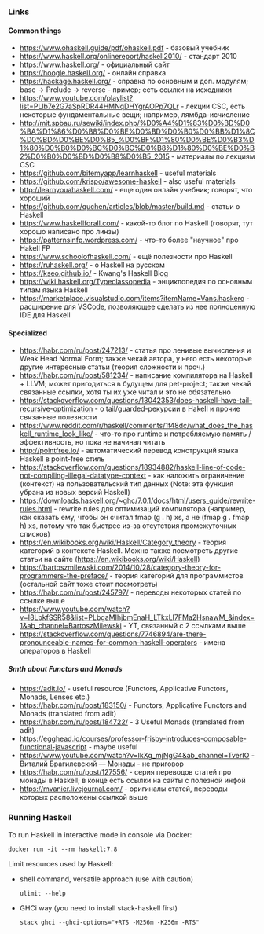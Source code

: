 ### Links

#### Common things

- https://www.ohaskell.guide/pdf/ohaskell.pdf - базовый учебник
- https://www.haskell.org/onlinereport/haskell2010/ - стандарт 2010
- https://www.haskell.org/ - официальный сайт
- https://hoogle.haskell.org/ - онлайн справка
- https://hackage.haskell.org/ - справка по основным и доп. модулям; base -> Prelude -> reverse - пример; есть ссылки на исходники
- https://www.youtube.com/playlist?list=PLlb7e2G7aSpRDR44HMNqDHYgrAOPp7QLr - лекции CSC, есть некоторые фундаментальные вещи; например, лямбда-исчисление
- http://mit.spbau.ru/sewiki/index.php/%D0%A4%D1%83%D0%BD%D0%BA%D1%86%D0%B8%D0%BE%D0%BD%D0%B0%D0%BB%D1%8C%D0%BD%D0%BE%D0%B5_%D0%BF%D1%80%D0%BE%D0%B3%D1%80%D0%B0%D0%BC%D0%BC%D0%B8%D1%80%D0%BE%D0%B2%D0%B0%D0%BD%D0%B8%D0%B5_2015 - материалы по лекциям CSC
- https://github.com/bitemyapp/learnhaskell - useful materials
- https://github.com/krispo/awesome-haskell - also useful materials
- http://learnyouahaskell.com/ - еще один онлайн учебник; говорят, что хороший
- https://github.com/quchen/articles/blob/master/build.md - статьи о Haskell
- https://www.haskellforall.com/ - какой-то блог по Haskell (говорят, тут хорошо написано про линзы)
- https://patternsinfp.wordpress.com/ - что-то более "научное" про Hakell FP
- https://www.schoolofhaskell.com/ - ещё полезности про Haskell
- https://ruhaskell.org/ - о Haskell на русском
- https://kseo.github.io/ - Kwang's Haskell Blog
- https://wiki.haskell.org/Typeclassopedia - энциклопедия по основным типам языка Haskell
- https://marketplace.visualstudio.com/items?itemName=Vans.haskero - расширение для VSCode, позволяющее сделать из нее полноценную IDE для Haskell

#### Specialized

- https://habr.com/ru/post/247213/ - статья про ленивые вычисления и Weak Head Normal Form; также чекай автора, у него есть некоторые другие
  интересные статьи (теория сложности и проч.)
- https://habr.com/ru/post/581234/ - написание компилятора на Haskell + LLVM; может пригодиться в будущем для pet-project; также чекай связанные ссылки,
  хотя ты их уже читал и это не обязательно
- https://stackoverflow.com/questions/13042353/does-haskell-have-tail-recursive-optimization - о tail/guarded-рекурсии в Hakell и прочие связанные полезности
- https://www.reddit.com/r/haskell/comments/1f48dc/what_does_the_haskell_runtime_look_like/ - что-то про runtime и потребляемую память / эффективность,
  но пока не начинал читать
- http://pointfree.io/ - автоматический перевод конструкций языка Haskell в point-free стиль
- https://stackoverflow.com/questions/18934882/haskell-line-of-code-not-compiling-illegal-datatype-context - как наложить ограничение (контекст)
  на пользовательский тип данных (Note: эта функция убрана из новых версий Haskell)
- https://downloads.haskell.org/~ghc/7.0.1/docs/html/users_guide/rewrite-rules.html - rewrite rules для оптимизаций компилятора (например, как сказать ему,
  чтобы он считал fmap (g . h) xs, а не (fmap g . fmap h) xs, потому что так быстрее из-за отсутствия промежуточных списков)
- https://en.wikibooks.org/wiki/Haskell/Category_theory - теория категорий в контексте Haskell. Можно также посмотреть другие статьи на сайте (https://en.wikibooks.org/wiki/Haskell)
- https://bartoszmilewski.com/2014/10/28/category-theory-for-programmers-the-preface/ - теория категорий для программистов (остальной сайт тоже стоит посмотреть)
- https://habr.com/ru/post/245797/ - переводы некоторых статей по ссылке выше
- https://www.youtube.com/watch?v=I8LbkfSSR58&list=PLbgaMIhjbmEnaH_LTkxLI7FMa2HsnawM_&index=1&ab_channel=BartoszMilewski - YT, связанный с 2 ссылками выше
- https://stackoverflow.com/questions/7746894/are-there-pronounceable-names-for-common-haskell-operators - имена операторов в Haskell

##### Smth about Functors and Monads
- https://adit.io/ - useful resource (Functors, Applicative Functors, Monads, Lenses etc.)
- https://habr.com/ru/post/183150/ - Functors, Applicative Functors and Monads (translated from adit)
- https://habr.com/ru/post/184722/ - 3 Useful Monads (translated from adit)
- https://egghead.io/courses/professor-frisby-introduces-composable-functional-javascript - maybe useful
- https://www.youtube.com/watch?v=IkXg_mjNgG4&ab_channel=TverIO - Виталий Брагилевский — Монады - не приговор
- https://habr.com/ru/post/127556/ - серия переводов статей про монады в Haskell; в конце есть ссылки на сайты с полезной инфой
- https://mvanier.livejournal.com/ - оригиналы статей, переводы которых расположены ссылкой выше

### Running Haskell
To run Haskell in interactive mode in console via Docker:
```
docker run -it --rm haskell:7.8
```

Limit resources used by Haskell:

- shell command, versatile approach (use with caution)
  ```
  ulimit --help
  ```
- GHCi way (you need to install stack-haskell first)
  ```
  stack ghci --ghci-options="+RTS -M256m -K256m -RTS"
  ```
